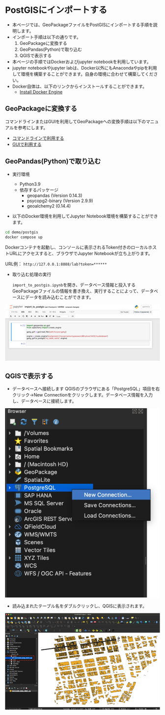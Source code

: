 # PostGISにインポートする


- 本ページでは、GeoPackageファイルをPostGISにインポートする手順を説明します。
- インポート手順は以下の通りです。
  1. GeoPackageに変換する
  2. GeoPandas(Python)で取り込む
  3. QGISで表示する
- 本ページの手順ではDockerおよびjupyter notebookを利用しています。
- jupyter notebookやjupyter labは、Docker以外にもAnacondaやpipを利用して環境を構築することができます。自身の環境に合わせて構築してください。
- Docker自体は、以下のリンクからインストールすることができます。
  - [Install Docker Engine](https://docs.docker.com/engine/install/)

## GeoPackageに変換する

コマンドラインまたはGUIを利用してGeoPackageへの変換手順は以下のマニュアルを参考にします。

- [コマンドラインで利用する](../useCommandLine.md)
- [GUIで利用する](../useGui.md)

## GeoPandas(Python)で取り込む

- 実行環境
  - Python3.9
  - 依存するパッケージ
    - geopandas (Version 0.14.3)
    - psycopg2-binary (Version 2.9.9)
    - geoalchemy2 (0.14.4)

- 以下のDocker環境を利用してJupyter Notebook環境を構築することができます。

```bash
cd demo/postgis
docker compose up
```

Dockerコンテナを起動し、コンソールに表示されるToken付きのローカルホストURLにアクセスすると、ブラウザでJupyter Notebookが立ち上がります。

URL例：
`http://127.0.0.1:8888/lab?token=******`

- 取り込む処理の実行

  `import_to_postgis.ipynb`を開き、データベース情報と投入するGeoPackageファイルの情報を書き換え、実行することによって、データベースにデータを読み込むことができます。

![alt text](../resources/import_to_postgis_image.png)

## QGISで表示する

- データベースへ接続します
  QGISのブラウザにある「PostgreSQL」項目を右クリック→New Connectionをクリックします。データベース情報を入力し、データベースに接続します。

![alt text](../resources/import_to_postgis_image-1.png)

- 読み込まれたテーブル名をダブルクリックし、QGISに表示されます。

![alt text](../resources/import_to_postgis_image-2.png)
